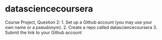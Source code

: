 datasciencecoursera
===================

Course Project, Question 2: 1. Set up a Github account (you may use your own name or a pseudonym). 2. Create a repo called datasciencecoursera 3. Submit the link to your Github account
